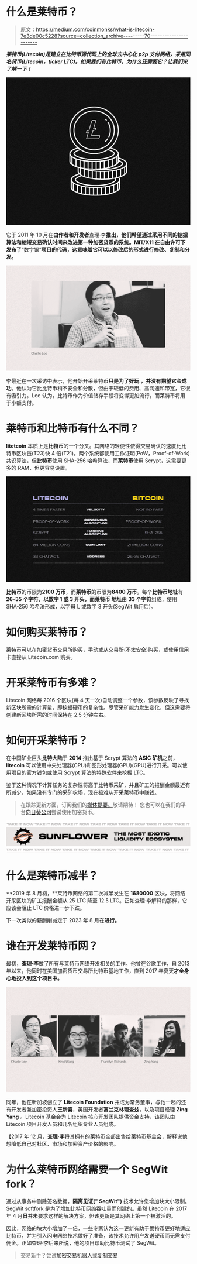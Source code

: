 # 什么是莱特币？

> 原文：<https://medium.com/coinmonks/what-is-litecoin-7e3de00c5228?source=collection_archive---------70----------------------->

***莱特币(Litecoin)是建立在比特币源代码上的全球去中心化 p2p 支付网络，采用同名货币(Litecoin，ticker LTC)。如果我们有比特币，为什么还需要它？让我们来了解一下！***

![](img/f6d349c9a5b14faff071b1e000762acf.png)

它于 2011 年 10 月在**由作者和开发者**查理·李**推出，他们希望通过采用不同的挖掘算法和缩短交易确认时间来改进第一种加密货币的系统。MIT/X11 在自由许可下发布了**“数字银”**项目的代码，这意味着它可以以修改后的形式进行修改、复制和分发。**

![](img/a929725924d05c681167981459305cbf.png)

李最近在一次采访中表示，他开始开采莱特币**只是为了好玩** **，并没有期望它会成功**。他认为它比比特币稍不安全和分散，但由于较低的费用、高网速和带宽，它很有吸引力。Lee 认为，比特币作为价值储存手段将变得更加流行，而莱特币将用于小额支付。

# **莱特币和比特币有什么不同？**

**litetcoin** 本质上是**比特币**的一个分叉。其网络的轻便性使得交易确认的速度比比特币区块链(T23)快 4 倍(T21)。两个系统都使用工作证明(PoW，Proof-of-Work)共识算法，但**比特币**使用 SHA-256 哈希算法，而**莱特币**使用 Scrypt，这需要更多的 RAM，但更容易设置。

![](img/5b6c82056cd1ff3e2a8e55876672d1bf.png)

**比特币**的币限为**2100 万币**，而**莱特币**的币限为**8400 万币**。每个**比特币地址**有**26–35 个字符，**以数字 1 或 3 开头，而**莱特币** **地址**由 **33 个字符**组成，使用 SHA-256 哈希法形成，以字母 L 或数字 3 开头(SegWit 启用后)。

# **如何购买莱特币？**

莱特币可以在加密货币交易所购买，手动或从交易所(不太安全)购买，或使用信用卡直接从 Litecoin.com 购买。

# **开采莱特币有多难？**

Litecoin 网络每 2016 个区块(每 4 天一次)自动调整一个参数，该参数反映了寻找新区块所需的计算量，即挖掘硬币的复杂性。尽管采矿能力发生变化，但这需要将创建新区块所需的时间保持在 2.5 分钟左右。

# **如何开采莱特币？**

在中国矿业巨头**比特大陆**于 **2014** 推出基于 Scrypt 算法的 **ASIC 矿机**之前， **litecoin** 可以使用中央处理器(CPU)和图形处理器(GPU)(GPU)进行开采。可以使用项目的官方钱包或使用 Scrypt 算法的特殊软件来挖掘 LTC。

鉴于这种情况下计算任务的复杂性将高于比特币采矿，并且矿工的报酬金额最近有所减少，如果没有专门的采矿农场，现在极难从开采莱特币中赚钱。

> 在跟踪更新方面，订阅我们的[媒体提要。](https://medium.com/sunflowercorporation)敬请期待！
> 您也可以在我们的平台[向日葵公司](https://sunflowercorp.com)尝试使用加密货币。

![](img/e78df08e5d60ef8cced0659dba77f1e6.png)

# **什么是莱特币减半？**

**2019 年 8 月初，**莱特币网络的第二次减半发生在 **1680000** 区块，将网络开采区块的矿工报酬金额从 25 LTC 降至 12.5 LTC。正如查理·李解释的那样，它应该会阻止 LTC 价格进一步下跌。

下一次类似的薪酬削减定于 2023 年 8 月在**进行。**

# **谁在开发莱特币网？**

最初，**查理·李**做了所有与莱特币网络开发相关的工作。他曾在谷歌工作，自 2013 年以来，他同时在美国加密货币交易所比特币基地工作，直到 2017 年夏天**才全身心地投入到这个项目中。**

![](img/4a2b010bbccfc497a42ec983317275da.png)

同年，他在新加坡创立了 **Litecoin Foundation** 并成为常务董事，与他一起的还有开发者兼加密投资人**王新喜**，英国开发者**富兰克林理查兹**，以及项目经理 **Zing Yang** 。Litecoin 基金会为 Litecoin 核心开发团队提供资金支持，该团队由 Litecoin 项目开发人员和几名组织专业人员组成。

【2017 年 12 月，**查理·李**将其拥有的莱特币全部出售给莱特币基金会，解释说他想降低自己对社区、市场和加密资产价格的影响。

# **为什么莱特币网络需要一个 SegWit fork？**

通过从事务中删除签名数据，**隔离见证(" SegWit")** 技术允许您增加块大小限制。SegWit softfork 是为了增加比特币网络吞吐量而创建的。虽然 Litecoin 在 2017 年 4 月**日**并未要求这样的解决方案，但该更新是其网络上第一个被激活的。

因此，网络的块大小增加了一倍，一些专家认为这一更新有助于莱特币更好地适应比特币，并为引入闪电网络技术做好了准备，该技术允许用户发送硬币而无需支付佣金。正如查理·李后来所说，他的项目帮助比特币测试了 SegWit。

> 交易新手？尝试[加密交易机器人](/coinmonks/crypto-trading-bot-c2ffce8acb2a)或[复制交易](/coinmonks/top-10-crypto-copy-trading-platforms-for-beginners-d0c37c7d698c)